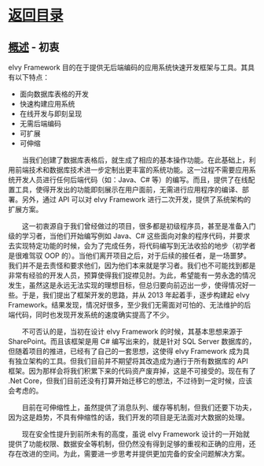 # [返回目录](../README.md)

## [概述](Index.md) - 初衷

eIvy Framework 目的在于提供无后端编码的应用系统快速开发框架与工具。其具有以下特点：

* 面向数据库表格的开发
* 快速构建应用系统
* 在线开发与即刻呈现
* 无需后端编码
* 可扩展
* 可伸缩  

&emsp;&emsp;当我们创建了数据库表格后，就生成了相应的基本操作功能。在此基础上，利用前端技术和数据库技术进一步定制出更丰富的系统功能。这一过程不需要应用系统开发人员进行任何后端代码（如：Java、C# 等）的编写。而且，提供了在线配置工具，使得开发出的功能即刻展示在用户面前，无需进行应用程序的编译、部署。另外，通过 API 可以对 eIvy Framework 进行二次开发，提供了系统架构的扩展方案。  

&emsp;&emsp;这一初衷源自于我们曾经做过的项目，很多都是初级程序员，甚至是准备入门级的学习者，当他们开始编写例如 Java、C# 这些面向对象的程序代码，并要求去实现特定功能的时候，会为了完成任务，将代码编写到无法收拾的地步（初学者是很难驾驭 OOP 的）。当他们离开项目之后，对于后续的接任者，是一场噩梦。我们并不是去责怪和要求他们，因为他们本来就是学习者。我们也不可能找到都是非常有经验的开发人员，预算使得我们捉襟见肘。为此，希望能有一劳永逸的情况发生，虽然这是永远无法实现的理想目标，但总归要向前迈出一步，使得情况好一些。于是，我们提出了框架开发的思路，并从 2013 年起着手，逐步构建起 eIvy Framework。结果发现，情况好很多，至少我们无需面对可怕的、无法维护的后端代码，同时也发现开发系统的速度确实提高了不少。  

&emsp;&emsp;不可否认的是，当初在设计 eIvy Framework 的时候，其基本思想来源于 SharePoint。而且该框架是用 C# 编写出来的，就是针对 SQL Server 数据库的，但随着项目的推进，已经有了自己的一套思想，这使得 eIvy Framework 成为具有独立架构的工具。但我们目前并不期望将其改造成为通行于所有数据库的 API 框架。因为那样会将我们积累下来的代码资产废弃掉，这是不可接受的。现在有了 .Net Core，但我们目前还没有打算开始迁移它的想法，不过待到一定时候，应该会考虑的。  

&emsp;&emsp;目前在可伸缩性上，虽然提供了消息队列、缓存等机制，但我们还要下功夫，因为这是趋势，不具有伸缩性的话，我们开发的项目是无法面对大数据的处理。  

&emsp;&emsp;现在安全性提升到前所未有的高度，虽说 eIvy Framework 设计的一开始就提供了功能权限、数据安全等机制，但仍然没有得到足够的重视和正确的应用，还存在改进的空间。为此，需要进一步思考并提供更加完备的安全问题解决方案。
